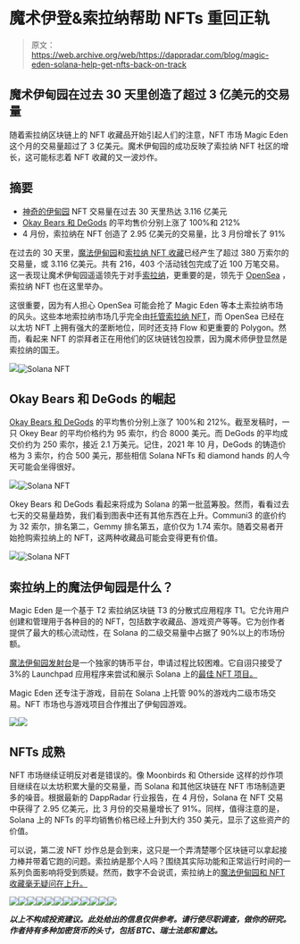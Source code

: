 # 魔术伊登&索拉纳帮助 NFTs 重回正轨

> 原文：<https://web.archive.org/web/https://dappradar.com/blog/magic-eden-solana-help-get-nfts-back-on-track>

## 魔术伊甸园在过去 30 天里创造了超过 3 亿美元的交易量

随着索拉纳区块链上的 NFT 收藏品开始引起人们的注意，NFT 市场 Magic Eden 这个月的交易量超过了 3 亿美元。魔术伊甸园的成功反映了索拉纳 NFT 社区的增长，这可能标志着 NFT 收藏的又一波炒作。

## 摘要

*   [神奇的伊甸园](https://web.archive.org/web/20221129082458/https://dappradar.com/solana/marketplaces/magic-eden) NFT 交易量在过去 30 天里热达 3.116 亿美元
*   [Okay Bears 和 DeGods](https://web.archive.org/web/20221129082458/https://dappradar.com/blog/dapp-industry-report-april-2022/#Moonbirds-and-Solana-help-NFTs-get-back-on-track) 的平均售价分别上涨了 100%和 212%
*   4 月份，索拉纳在 NFT 创造了 2.95 亿美元的交易量，比 3 月份增长了 91%

在过去的 30 天里，[魔法伊甸园](https://web.archive.org/web/20221129082458/https://dappradar.com/solana/marketplaces/magic-eden)和[索拉纳 NFT 收藏](https://web.archive.org/web/20221129082458/https://dappradar.com/solana/marketplaces/magic-eden)已经产生了超过 380 万索尔的交易量，或 3.116 亿美元。共有 216，403 个活动钱包完成了近 100 万笔交易。这一表现让魔术伊甸园遥遥领先于对手[索拉纳](https://web.archive.org/web/20221129082458/https://dappradar.com/solana/marketplaces/solanart)，更重要的是，领先于 [OpenSea](https://web.archive.org/web/20221129082458/https://dappradar.com/multichain/marketplaces/opensea) ，索拉纳 NFT 也在这里举办。

这很重要，因为有人担心 OpenSea 可能会抢了 Magic Eden 等本土索拉纳市场的风头。这些本地索拉纳市场几乎完全由[托管索拉纳 NFT](https://web.archive.org/web/20221129082458/https://dappradar.com/nft/marketplaces)，而 OpenSea 已经在以太坊 NFT 上拥有强大的垄断地位，同时还支持 Flow 和更重要的 Polygon。然而，看起来 NFT 的崇拜者正在用他们的区块链钱包投票，因为魔术师伊登显然是索拉纳的国王。

![](img/f806572da8b247ebcf88c26a40fc4c57.png)![Solana NFT](img/9f792d8a70f62f51199156c7af9cc424.png)

## **Okay Bears 和 DeGods 的崛起**

[Okay Bears 和 DeGods](https://web.archive.org/web/20221129082458/https://dappradar.com/blog/dapp-industry-report-april-2022/#Moonbirds-and-Solana-help-NFTs-get-back-on-track) 的平均售价分别上涨了 100%和 212%。截至发稿时，一只 Okey Bear 的平均价格约为 95 索尔，约合 8000 美元。而 DeGods 的平均成交价约为 250 索尔，接近 2.1 万美元。记住，2021 年 10 月，DeGods 的铸造价格为 3 索尔，约合 500 美元，那些相信 Solana NFTs 和 diamond hands 的人今天可能会坐得很好。

![](img/566d98f445f5eb9b994ea74384bcb98d.png)![Solana NFT](img/7178c2b8ef97f672f9fc8e8513a543ef.png)

Okey Bears 和 DeGods 看起来将成为 Solana 的第一批蓝筹股。然而，看看过去七天的交易量趋势，我们看到图表中还有其他东西在上升。Communi3 的底价约为 32 索尔，排名第二，Gemmy 排名第五，底价仅为 1.74 索尔。随着交易者开始抢购索拉纳上的 NFT，这两种收藏品可能会变得更有价值。

![](img/6cce8e9297dd9456c3ee88a59c9705bd.png)![Solana NFT](img/0abd57b88c062f732283b70678b3d6f0.png)

## 索拉纳上的魔法伊甸园是什么？

Magic Eden 是一个基于 T2 索拉纳区块链 T3 的分散式应用程序 T1。它允许用户创建和管理用于各种目的的 NFT，包括数字收藏品、游戏资产等等。它为创作者提供了最大的核心流动性，在 Solana 的二级交易量中占据了 90%以上的市场份额。

[魔法伊甸园发射台](https://web.archive.org/web/20221129082458/https://dappradar.com/solana/marketplaces/magic-eden)是一个独家的铸币平台，申请过程比较困难。它自诩只接受了 3%的 Launchpad 应用程序来尝试和展示 Solana 上的[最佳 NFT 项目。](https://web.archive.org/web/20221129082458/https://dappradar.com/rankings/protocol/solana)

Magic Eden 还专注于游戏，目前在 Solana 上托管 90%的游戏内二级市场交易。NFT 市场也与游戏项目合作推出了伊甸园游戏。

![](img/227e5288d6b00be68e79b55482c2baad.png)![](img/37ecb0c3cfc605fb44d6448d5c31d223.png)

## NFTs 成熟

NFT 市场继续证明反对者是错误的。像 Moonbirds 和 Otherside 这样的炒作项目继续在以太坊积累大量的交易量，而 Solana 和其他区块链在 NFT 市场制造更多的噪音。根据最新的 DappRadar 行业报告，在 4 月份，Solana 在 NFT 交易中获得了 2.95 亿美元，比 3 月份的交易量增长了 91%。同样，值得注意的是，Solana 上的 NFTs 的平均销售价格已经上升到大约 350 美元，显示了这些资产的价值。

可以说，第二波 NFT 炒作总是会到来，这只是一个弄清楚哪个区块链可以拿起接力棒并带着它跑的问题。索拉纳是那个人吗？围绕其实际功能和正常运行时间的一系列负面影响将受到质疑。然而，数字不会说谎，索拉纳上的[魔法伊甸园和 NFT 收藏毫无疑问在上升。](https://web.archive.org/web/20221129082458/https://dappradar.com/solana/marketplaces/magic-eden)

[](https://web.archive.org/web/20221129082458/https://dappradar.com/blog/how-to-set-up-a-solana-blockchain-wallet)[![](img/87befc4a1e42119d30e207f259589417.png)<picture>![](img/1084b234cfab576df75f583b9ed922bf.png)</picture>](https://web.archive.org/web/20221129082458/https://dappradar.com/blog/how-to-set-up-a-solana-blockchain-wallet)[](https://web.archive.org/web/20221129082458/https://dappradar.com/solana/defi/mercurial)[![](img/87befc4a1e42119d30e207f259589417.png)<picture>![](img/9ba1fc02da51a56ea108cc14921c6e02.png)</picture>](https://web.archive.org/web/20221129082458/https://dappradar.com/solana/defi/mercurial)[](https://web.archive.org/web/20221129082458/https://dappradar.com/blog/what-is-solana)[![](img/87befc4a1e42119d30e207f259589417.png)<picture>![](img/8a3460e1ca1577fc98066e9e8a3bca42.png)</picture>](https://web.archive.org/web/20221129082458/https://dappradar.com/blog/what-is-solana)[](https://web.archive.org/web/20221129082458/https://dappradar.com/solana/defi/solend)[![](img/87befc4a1e42119d30e207f259589417.png)<picture>![](img/cb555713048856c7731f0b8639d482e4.png)</picture>](https://web.archive.org/web/20221129082458/https://dappradar.com/solana/defi/solend)[](https://web.archive.org/web/20221129082458/https://dappradar.com/blog/tag/solana)[![](img/87befc4a1e42119d30e207f259589417.png)<picture>![](img/b5bc8d52a11fd9b155bc1bd6cc33eff7.png)</picture>](https://web.archive.org/web/20221129082458/https://dappradar.com/blog/tag/solana)[](https://web.archive.org/web/20221129082458/https://dappradar.com/solana/marketplaces/solanart)[![](img/87befc4a1e42119d30e207f259589417.png)<picture>![](img/6150254c08eaff2cf40cc9ec9deacbf7.png)</picture>](https://web.archive.org/web/20221129082458/https://dappradar.com/solana/marketplaces/solanart)

***以上不构成投资建议。此处给出的信息仅供参考。请行使尽职调查，做你的研究。作者持有多种加密货币的头寸，包括 BTC、瑞士法郎和雷达。***
